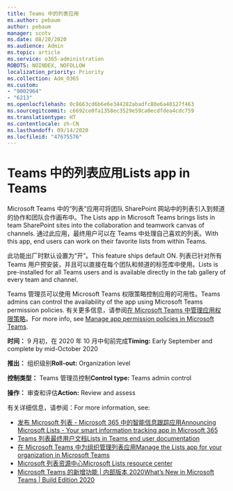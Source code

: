 ```yaml
---
title: Teams 中的列表应用
ms.author: pebaum
author: pebaum
manager: scotv
ms.date: 08/20/2020
ms.audience: Admin
ms.topic: article
ms.service: o365-administration
ROBOTS: NOINDEX, NOFOLLOW
localization_priority: Priority
ms.collection: Adm_O365
ms.custom:
- "9002964"
- "6213"
ms.openlocfilehash: 0c8663cd6b6e6e344282abadfc80e6a40127f463
ms.sourcegitcommit: c6692ce0fa1358ec3529e59ca0ecdfdea4cdc759
ms.translationtype: HT
ms.contentlocale: zh-CN
ms.lasthandoff: 09/14/2020
ms.locfileid: "47675576"
---
```

# <a name="lists-app-in-teams"></a><span data-ttu-id="1b8d7-102">Teams 中的列表应用</span><span class="sxs-lookup"><span data-stu-id="1b8d7-102">Lists app in Teams</span></span>

<span data-ttu-id="1b8d7-103">Microsoft Teams 中的“列表”应用可将团队 SharePoint 网站中的列表引入到频道的协作和团队合作画布中。</span><span class="sxs-lookup"><span data-stu-id="1b8d7-103">The Lists app in Microsoft Teams brings lists in team SharePoint sites into the collaboration and teamwork canvas of channels.</span></span> <span data-ttu-id="1b8d7-104">通过此应用，最终用户可以在 Teams 中处理自己喜欢的列表。</span><span class="sxs-lookup"><span data-stu-id="1b8d7-104">With this app, end users can work on their favorite lists from within Teams.</span></span>  

<span data-ttu-id="1b8d7-105">此功能出厂时默认设置为“开”。</span><span class="sxs-lookup"><span data-stu-id="1b8d7-105">This feature ships default ON.</span></span> <span data-ttu-id="1b8d7-106">列表已针对所有 Teams 用户预安装，并且可以直接在每个团队和频道的标签库中使用。</span><span class="sxs-lookup"><span data-stu-id="1b8d7-106">Lists is pre-installed for all Teams users and is available directly in the tab gallery of every team and channel.</span></span>  

<span data-ttu-id="1b8d7-107">Teams 管理员可以使用 Microsoft Teams 权限策略控制应用的可用性。</span><span class="sxs-lookup"><span data-stu-id="1b8d7-107">Teams admins can control the availability of the app using Microsoft Teams permission policies.</span></span> <span data-ttu-id="1b8d7-108">有关更多信息，请参阅[在 Microsoft Teams 中管理应用权限策略](https://docs.microsoft.com/microsoftteams/teams-app-permission-policies)。</span><span class="sxs-lookup"><span data-stu-id="1b8d7-108">For more info, see [Manage app permission policies in Microsoft Teams](https://docs.microsoft.com/microsoftteams/teams-app-permission-policies).</span></span>

<span data-ttu-id="1b8d7-109">**时间：** 9 月初，在 2020 年 10 月中旬前完成</span><span class="sxs-lookup"><span data-stu-id="1b8d7-109">**Timing:** Early September and complete by mid-October 2020</span></span>  

<span data-ttu-id="1b8d7-110">**推出：** 组织级别</span><span class="sxs-lookup"><span data-stu-id="1b8d7-110">**Roll-out:** Organization level</span></span>  

<span data-ttu-id="1b8d7-111">**控制类型：** Teams 管理员控制</span><span class="sxs-lookup"><span data-stu-id="1b8d7-111">**Control type:**  Teams admin control</span></span>  

<span data-ttu-id="1b8d7-112">**操作：** 审查和评估</span><span class="sxs-lookup"><span data-stu-id="1b8d7-112">**Action:**  Review and assess</span></span>

<span data-ttu-id="1b8d7-113">有关详细信息，请参阅：</span><span class="sxs-lookup"><span data-stu-id="1b8d7-113">For more information, see:</span></span> 

- [<span data-ttu-id="1b8d7-114">发布 Microsoft 列表 - Microsoft 365 中的智能信息跟踪应用</span><span class="sxs-lookup"><span data-stu-id="1b8d7-114">Announcing Microsoft Lists - Your smart information tracking app in Microsoft 365</span></span>](https://techcommunity.microsoft.com/t5/microsoft-365-blog/announcing-microsoft-lists-your-smart-information-tracking-app/ba-p/1372233)
- [<span data-ttu-id="1b8d7-115">Teams 列表最终用户文档</span><span class="sxs-lookup"><span data-stu-id="1b8d7-115">Lists in Teams end user documentation</span></span>](https://support.microsoft.com/office/get-started-with-lists-in-microsoft-taeams-c971e46b-b36c-491b-9c35-efeddd0297db)
- [<span data-ttu-id="1b8d7-116">在 Microsoft Teams 中为组织管理列表应用</span><span class="sxs-lookup"><span data-stu-id="1b8d7-116">Manage the Lists app for your organization in Microsoft Teams</span></span>](https://docs.microsoft.com/microsoftteams/manage-lists-app)
- [<span data-ttu-id="1b8d7-117">Microsoft 列表资源中心</span><span class="sxs-lookup"><span data-stu-id="1b8d7-117">Microsoft Lists resource center</span></span>](https://aka.ms/MSLists)
- [<span data-ttu-id="1b8d7-118">Microsoft Teams 的新增功能 | 内部版本 2020</span><span class="sxs-lookup"><span data-stu-id="1b8d7-118">What’s New in Microsoft Teams | Build Edition 2020</span></span>](https://techcommunity.microsoft.com/t5/microsoft-teams-blog/what-s-new-in-microsoft-teams-build-edition-2020/ba-p/1394224)